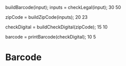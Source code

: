 
buildBarcode(input);
inputs = checkLegal(input);   30 50

zipCode = buildZipCode(inputs); 20 23

checkDigital = buildCheckDigital(zipCode); 15 10

barcode = printBarcode(checkDigital); 10 5

# Barcode
